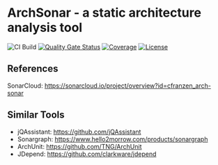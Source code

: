 # ArchSonar - a static architecture analysis tool

![CI Build](https://github.com/cfranzen/arch-sonar/actions/workflows/build.yml/badge.svg)
[![Quality Gate Status](https://sonarcloud.io/api/project_badges/measure?project=cfranzen_arch-sonar&metric=alert_status)](https://sonarcloud.io/summary/new_code?id=cfranzen_arch-sonar)
[![Coverage](https://sonarcloud.io/api/project_badges/measure?project=cfranzen_arch-sonar&metric=coverage)](https://sonarcloud.io/summary/new_code?id=cfranzen_arch-sonar)
[![License](https://img.shields.io/badge/License-Apache%202.0-blue.svg)](https://opensource.org/licenses/Apache-2.0)

## References
SonarCloud: https://sonarcloud.io/project/overview?id=cfranzen_arch-sonar

## Similar Tools
- jQAssistant: https://github.com/jQAssistant
- Sonargraph: https://www.hello2morrow.com/products/sonargraph
- ArchUnit: https://github.com/TNG/ArchUnit
- JDepend: https://github.com/clarkware/jdepend